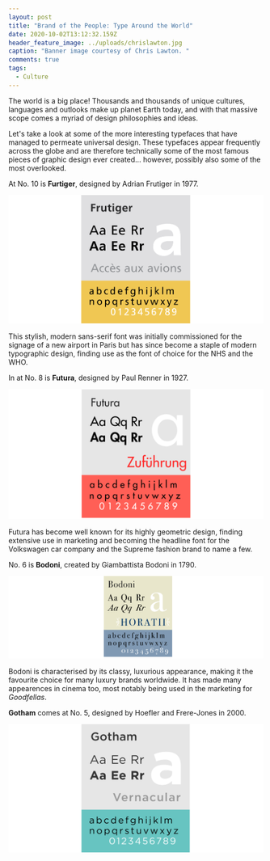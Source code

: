 ```yaml
---
layout: post
title: "Brand of the People: Type Around the World"
date: 2020-10-02T13:12:32.159Z
header_feature_image: ../uploads/chrislawton.jpg
caption: "Banner image courtesy of Chris Lawton. "
comments: true
tags:
  - Culture
---
```

The world is a big place! Thousands and thousands of unique cultures, languages and outlooks make up planet Earth today, and with that massive scope comes a myriad of design philosophies and ideas.

Let's take a look at some of the more interesting typefaces that have managed to permeate universal design. These typefaces appear frequently across the globe and are therefore technically some of the most famous pieces of graphic design ever created... however, possibly also some of the most overlooked.  

At No. 10 is **Furtiger**, designed by Adrian Frutiger in 1977. 

![The Frutiger Typeface. ](../uploads/frutigerw.png "The Frutiger Typeface. ")

This stylish, modern sans-serif font was initially commissioned for the signage of a new airport in Paris but has since become a staple of modern typographic design, finding use as the font of choice for the NHS and the WHO. 

In at No. 8 is **Futura**, designed by Paul Renner in 1927. 

![The Futura Typeface. ](../uploads/futuraw.png "The Futura Typeface. ")

Futura has become well known for its highly geometric design, finding extensive use in marketing and becoming the headline font for the Volkswagen car company and the Supreme fashion brand to name a few.

No. 6 is **Bodoni**, created by Giambattista Bodoni in 1790. 

![The Bodoni Typeface.](../uploads/bodoniw.png "The Bodoni Typeface. ")

Bodoni is characterised by its classy, luxurious appearance, making it the favourite choice for many luxury brands worldwide. It has made many appearences in cinema too, most notably being used in the marketing for *Goodfellas*. 

**Gotham** comes at No. 5, designed by Hoefler and Frere-Jones in 2000. 

![The Gotham Typeface. ](../uploads/gotham.png "The Gotham Typeface. ")